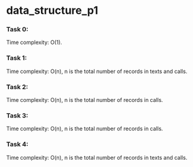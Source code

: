 # data_structure_p1

### Task 0:
Time complexity: O(1).

### Task 1:
Time complexity: O(n), n is the total number of records in texts and calls.

### Task 2:
Time complexity: O(n), n is the total number of records in calls.

### Task 3:
Time complexity: O(n), n is the total number of records in calls.

### Task 4:
Time complexity: O(n), n is the total number of records in texts and calls.

